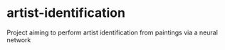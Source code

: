 # artist-identification
Project aiming to perform artist identification from paintings via a neural network
